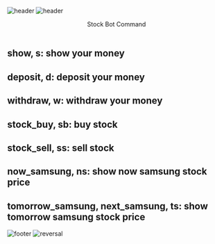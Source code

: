 ![header](https://capsule-render.vercel.app/api?text=Hello%World!&fontColor=#A2E9FF&height=300&section=header&text=Stock%20Bot&fontSize=90&animation=fadeIn&fontAlignY=38&desc=[WARNING]%20Just%20For%20Fun.&descAlignY=51&descAlign=62&type=waving)
![header](https://capsule-render.vercel.app/api?text=Hello%World!&fontColor=d6ace6&desc=[WARNING]%20Just%20For%20Fun.&descAlignY=400&descAlign=62&type=waving)

<center>Stock Bot Command</center>
<br>
<h2>show, s: show your money</h2>
<h2>deposit, d: deposit your money</h2>
<h2>withdraw, w: withdraw your money</h2>
<h2>stock_buy, sb: buy stock</h2>
<h2>stock_sell, ss: sell stock</h2>
<h2>now_samsung, ns: show now samsung stock price</h2>
<h2>tomorrow_samsung, next_samsung, ts: show tomorrow samsung stock price</h2>


![footer](https://capsule-render.vercel.app/api?text=Hello%World!&fontColor=d6ace6&type=waving)
![reversal](https://capsule-render.vercel.app/api?text=Hello%World!&fontColor=d6ace6&type=slice&reversal=true&color=gradient)
